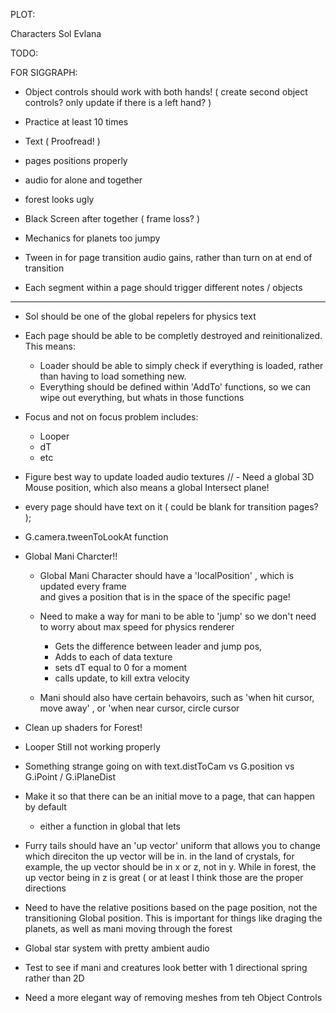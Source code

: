 PLOT:


  Characters
    Sol
    Evlana





TODO:



FOR SIGGRAPH:

  - Object controls should work with both hands! ( create second object controls? only update if there is a left hand? )
  - Practice at least 10 times
  - Text ( Proofread! )
  - pages positions properly
  - audio for alone and together
  - forest looks ugly

  - Black Screen after together ( frame loss? )
  - Mechanics for planets too jumpy

  - Tween in for page transition audio gains, rather than turn on at end of transition

  - Each segment within a page should trigger different notes / objects

-------------

- Sol should be one of the global repelers for physics text

- Each page should be able to be completly destroyed and reinitionalized. This means:
  - Loader should be able to simply check if everything is loaded, rather than having to load something new.
  - Everything should be defined within 'AddTo' functions, so we can wipe out everything, but whats in those functions


- Focus and not on focus problem
  includes:
    - Looper
    - dT
    - etc

- Figure best way to update loaded audio textures
// - Need a global 3D Mouse position, which also means a global Intersect plane!
- every page should have text on it ( could be blank for transition pages? );
- G.camera.tweenToLookAt function
- Global Mani Charcter!!
  - Global Mani Character should have a 'localPosition' , which is updated every frame  
    and gives a position that is in the space of the specific page!
  - Need to make a way for mani to be able to 'jump' so we don't need to worry about max speed for physics renderer
    - Gets the difference between leader and jump pos,
    - Adds to each of data texture
    - sets dT equal to 0 for a moment
    - calls update, to kill extra velocity

  - Mani should also have certain behavoirs, such as 'when hit cursor, move away' , or 'when near cursor, circle cursor

- Clean up shaders for Forest!

- Looper Still not working properly

- Something strange going on with text.distToCam vs G.position vs G.iPoint / G.iPlaneDist

- Make it so that there can be an initial move to a page, that can happen by default
  - either a function in global that lets

- Furry tails should have an 'up vector' uniform that allows you to change which direciton the up vector will be in.
  in the land of crystals, for example, the up vector should be in x or z, not in y. While in forest, the up vector being in z is great ( or at least I think those are the proper directions


- Need to have the relative positions based on the page position, not the transitioning Global position. This is important for things like draging the planets, as well as mani moving through the forest


- Global star system with pretty ambient audio

- Test to see if mani and creatures look better with 1 directional spring rather than 2D

- Need a more elegant way of removing meshes from teh Object Controls



